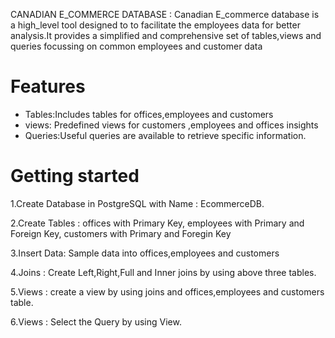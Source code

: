 CANADIAN E_COMMERCE DATABASE : Canadian E_commerce database is a high_level tool designed to to facilitate the employees data for better analysis.It provides a simplified and comprehensive set of tables,views and queries focussing on common employees and customer data


Features
=======
* Tables:Includes tables for offices,employees and customers
* views: Predefined views for customers ,employees and offices insights
* Queries:Useful queries are available to retrieve specific information.

**Getting started**
===================
1.Create Database in PostgreSQL with Name : EcommerceDB.

2.Create Tables : offices with Primary Key, employees with Primary and Foreign Key, customers with Primary and Foregin Key

3.Insert Data: Sample data into offices,employees and customers

4.Joins : Create Left,Right,Full and Inner joins by using above three tables.

5.Views : create a view by using joins and offices,employees and customers table.

6.Views : Select the Query by using View.
